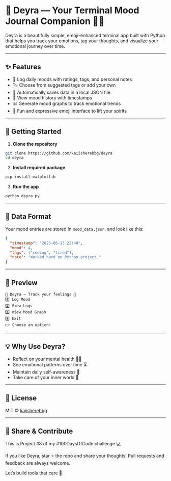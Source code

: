 # 🌙 Deyra — Your Terminal Mood Journal Companion 🧠💖

Deyra is a beautifully simple, emoji-enhanced terminal app built with Python that helps you track your emotions, tag your thoughts, and visualize your emotional journey over time.

---

## ✨ Features

- 📝 Log daily moods with ratings, tags, and personal notes
- 🏷️ Choose from suggested tags or add your own
- 💾 Automatically saves data in a local JSON file
- 📖 View mood history with timestamps
- 📊 Generate mood graphs to track emotional trends
- 🌈 Fun and expressive emoji interface to lift your spirits

---

## 🚀 Getting Started

1. **Clone the repository**
```bash
git clone https://github.com/kaiisherebbg/deyra
cd deyra
```

2. **Install required package**
```bash
pip install matplotlib
```

3. **Run the app**
```bash
python deyra.py
```

---

## 📁 Data Format

Your mood entries are stored in `mood_data.json`, and look like this:
```json
{
  "timestamp": "2025-06-13 22:40",
  "mood": 4,
  "tags": ["coding", "tired"],
  "note": "Worked hard on Python project."
}
```

---

## 📸 Preview
```
📓 Deyra — Track your feelings 💖
1️⃣ Log Mood
2️⃣ View Logs
3️⃣ View Mood Graph
4️⃣ Exit
👉 Choose an option:
```

---

## 💡 Why Use Deyra?
- Reflect on your mental health 🧘‍♀️
- See emotional patterns over time ⏳
- Maintain daily self-awareness 🌱
- Take care of your inner world 🧡

---

## 📝 License
MIT © [kaiisherebbg](https://github.com/kaiisherebbg)

---

## 📣 Share & Contribute
This is Project #8 of my #100DaysOfCode challenge 💻

If you like Deyra, star ⭐ the repo and share your thoughts!
Pull requests and feedback are always welcome.

Let’s build tools that care 💫

